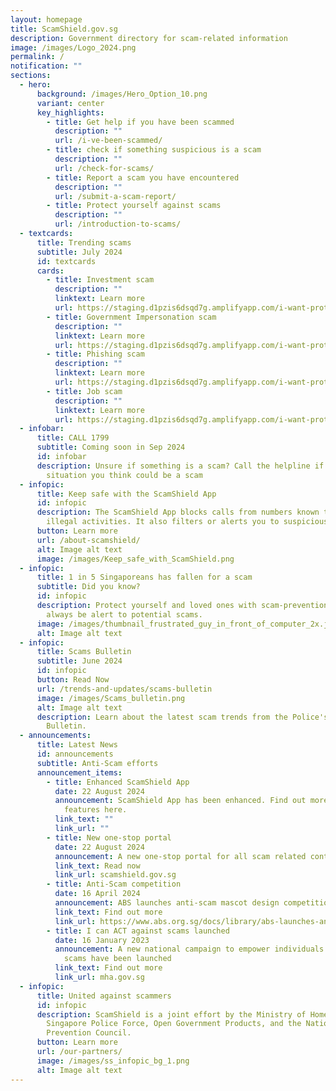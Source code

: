 ```yaml
---
layout: homepage
title: ScamShield.gov.sg
description: Government directory for scam-related information
image: /images/Logo_2024.png
permalink: /
notification: ""
sections:
  - hero:
      background: /images/Hero_Option_10.png
      variant: center
      key_highlights:
        - title: Get help if you have been scammed
          description: ""
          url: /i-ve-been-scammed/
        - title: check if something suspicious is a scam
          description: ""
          url: /check-for-scams/
        - title: Report a scam you have encountered
          description: ""
          url: /submit-a-scam-report/
        - title: Protect yourself against scams
          description: ""
          url: /introduction-to-scams/
  - textcards:
      title: Trending scams
      subtitle: July 2024
      id: textcards
      cards:
        - title: Investment scam
          description: ""
          linktext: Learn more
          url: https://staging.d1pzis6dsqd7g.amplifyapp.com/i-want-protection-from-scams/learn-to-recognise-scams/investment-scams/
        - title: Government Impersonation scam
          description: ""
          linktext: Learn more
          url: https://staging.d1pzis6dsqd7g.amplifyapp.com/i-want-protection-from-scams/learn-to-recognise-scams/government-officials-impersonation-scams/
        - title: Phishing scam
          description: ""
          linktext: Learn more
          url: https://staging.d1pzis6dsqd7g.amplifyapp.com/i-want-protection-from-scams/learn-to-recognise-scams/phishing-scams/
        - title: Job scam
          description: ""
          linktext: Learn more
          url: https://staging.d1pzis6dsqd7g.amplifyapp.com/i-want-protection-from-scams/learn-to-recognise-scams/job-scams/
  - infobar:
      title: CALL 1799
      subtitle: Coming soon in Sep 2024
      id: infobar
      description: Unsure if something is a scam? Call the helpline if you are in a
        situation you think could be a scam
  - infopic:
      title: Keep safe with the ScamShield App
      id: infopic
      description: The ScamShield App blocks calls from numbers known to be used in
        illegal activities. It also filters or alerts you to suspicious SMSes.
      button: Learn more
      url: /about-scamshield/
      alt: Image alt text
      image: /images/Keep_safe_with_ScamShield.png
  - infopic:
      title: 1 in 5 Singaporeans has fallen for a scam
      subtitle: Did you know?
      id: infopic
      description: Protect yourself and loved ones with scam-prevention tools, and
        always be alert to potential scams.
      image: /images/thumbnail_frustrated_guy_in_front_of_computer_2x.jpg
      alt: Image alt text
  - infopic:
      title: Scams Bulletin
      subtitle: June 2024
      id: infopic
      button: Read Now
      url: /trends-and-updates/scams-bulletin
      image: /images/Scams_bulletin.png
      alt: Image alt text
      description: Learn about the latest scam trends from the Police's Monthly Scams
        Bulletin.
  - announcements:
      title: Latest News
      id: announcements
      subtitle: Anti-Scam efforts
      announcement_items:
        - title: Enhanced ScamShield App
          date: 22 August 2024
          announcement: ScamShield App has been enhanced. Find out more about the new
            features here.
          link_text: ""
          link_url: ""
        - title: New one-stop portal
          date: 22 August 2024
          announcement: A new one-stop portal for all scam related content has been launched.
          link_text: Read now
          link_url: scamshield.gov.sg
        - title: Anti-Scam competition
          date: 16 April 2024
          announcement: ABS launches anti-scam mascot design competition
          link_text: Find out more
          link_url: https://www.abs.org.sg/docs/library/abs-launches-anti-scam-mascot-design-competition.pdf
        - title: I can ACT against scams launched
          date: 16 January 2023
          announcement: A new national campaign to empower individuals to ACT against
            scams have been launched
          link_text: Find out more
          link_url: mha.gov.sg
  - infopic:
      title: United against scammers
      id: infopic
      description: ScamShield is a joint effort by the Ministry of Home Affairs, the
        Singapore Police Force, Open Government Products, and the National Crime
        Prevention Council.
      button: Learn more
      url: /our-partners/
      image: /images/ss_infopic_bg_1.png
      alt: Image alt text
---
```


